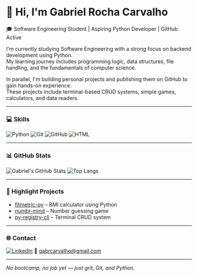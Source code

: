 # 👋 Hi, I'm Gabriel Rocha Carvalho

🎓 Software Engineering Student | Aspiring Python Developer | GitHub Active

I'm currently studying Software Engineering with a strong focus on backend development using Python.  
My learning journey includes programming logic, data structures, file handling, and the fundamentals of computer science.

In parallel, I'm building personal projects and publishing them on GitHub to gain hands-on experience.  
These projects include terminal-based CRUD systems, simple games, calculators, and data readers.

---

### 💻 Skills

![Python](https://img.shields.io/badge/-Python-3776AB?style=flat-square&logo=python&logoColor=white)
![Git](https://img.shields.io/badge/-Git-F05032?style=flat-square&logo=git&logoColor=white)
![GitHub](https://img.shields.io/badge/-GitHub-181717?style=flat-square&logo=github&logoColor=white)
![HTML](https://img.shields.io/badge/-HTML5-E34F26?style=flat-square&logo=html5&logoColor=white)

---

### 📊 GitHub Stats

![Gabriel's GitHub Stats](https://github-readme-stats.vercel.app/api?username=gabrielrc-dev&show_icons=true&theme=radical)
![Top Langs](https://github-readme-stats.vercel.app/api/top-langs/?username=gabrielrc-dev&layout=compact&theme=radical)

---

### 🚀 Highlight Projects

- [fitmetric-py](https://github.com/gabrielrc-dev/fitmetric-py) – BMI calculator using Python
- [numbr-mind](https://github.com/gabrielrc-dev/numbr-mind) – Number guessing game
- [py-registry-cli](https://github.com/gabrielrc-dev/py-registry-cli) – Terminal CRUD system

---

### 🌐 Contact

[![LinkedIn](https://img.shields.io/badge/-LinkedIn-blue?style=flat-square&logo=linkedin&logoColor=white)](https://linkedin.com/in/seu-link)
📧 gabrcarvalho@gmail.com

---

*No bootcamp, no job yet — just grit, Git, and Python.*
